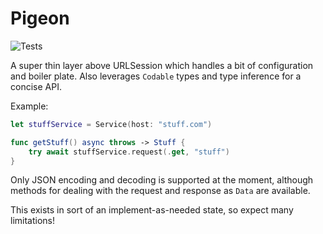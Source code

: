 # Pigeon
![Tests](https://github.com/dtaylor1701/Pigeon/workflows/Test/badge.svg)

A super thin layer above URLSession which handles a bit of configuration and boiler plate. Also leverages `Codable` types and type inference for a concise API.


Example:

```swift
let stuffService = Service(host: "stuff.com")

func getStuff() async throws -> Stuff {
    try await stuffService.request(.get, "stuff")
}
```

Only JSON encoding and decoding is supported at the moment, although methods for dealing with the request and response as `Data` are available.

This exists in sort of an implement-as-needed state, so expect many limitations!
